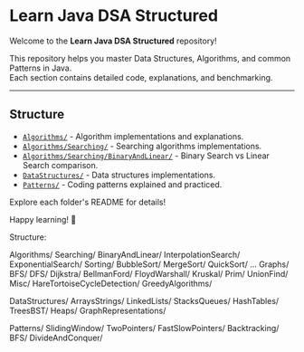 # Learn Java DSA Structured

Welcome to the **Learn Java DSA Structured** repository!

This repository helps you master Data Structures, Algorithms, and common Patterns in Java.  
Each section contains detailed code, explanations, and benchmarking.

---

## Structure

- [`Algorithms/`](Algorithms) - Algorithm implementations and explanations.
- [`Algorithms/Searching/`](Algorithms/Searching) - Searching algorithms implementations.
- [`Algorithms/Searching/BinaryAndLinear/`](Algorithms/Searching/BinaryAndLinear) - Binary Search vs Linear Search comparison.
- [`DataStructures/`](DataStructures) - Data structures implementations.
- [`Patterns/`](Patterns) - Coding patterns explained and practiced.

Explore each folder's README for details!

Happy learning! 🚀

Structure:

Algorithms/
    Searching/
        BinaryAndLinear/
        InterpolationSearch/
        ExponentialSearch/
    Sorting/
        BubbleSort/
        MergeSort/
        QuickSort/
        ...
    Graphs/
        BFS/
        DFS/
        Dijkstra/
        BellmanFord/
        FloydWarshall/
        Kruskal/
        Prim/
        UnionFind/
    Misc/
        HareTortoiseCycleDetection/
        GreedyAlgorithms/

DataStructures/
    ArraysStrings/
    LinkedLists/
    StacksQueues/
    HashTables/
    TreesBST/
    Heaps/
    GraphRepresentations/

Patterns/
    SlidingWindow/
    TwoPointers/
    FastSlowPointers/
    Backtracking/
    BFS/
    DivideAndConquer/
